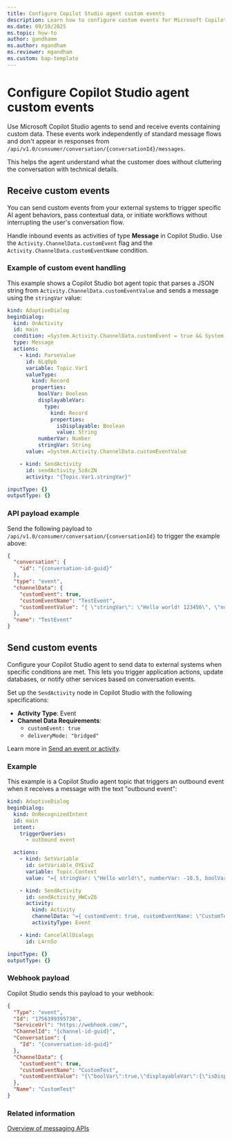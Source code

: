```yaml
---
title: Configure Copilot Studio agent custom events
description: Learn how to configure custom events for Microsoft Copilot Studio agents to send and receive contextual data without interrupting user conversations.
ms.date: 09/10/2025
ms.topic: how-to
author: gandhamm
ms.author: mgandham
ms.reviewer: mgandham
ms.custom: bap-template
---
```


# Configure Copilot Studio agent custom events

Use Microsoft Copilot Studio agents to send and receive events containing custom data. These events work independently of standard message flows and don't appear in responses from `/api/v1.0/consumer/conversation/{conversationId}/messages`.

This helps the agent understand what the customer does without cluttering the conversation with technical details.

## Receive custom events

You can send custom events from your external systems to trigger specific AI agent behaviors, pass contextual data, or initiate workflows without interrupting the user's conversation flow.

Handle inbound events as activities of type **Message** in Copilot Studio. Use the `Activity.ChannelData.customEvent` flag and the `Activity.ChannelData.customEventName` condition. 

### Example of custom event handling

This example shows a Copilot Studio bot agent topic that parses a JSON string from `Activity.ChannelData.customEventValue` and sends a message using the `stringVar` value:

```yaml
kind: AdaptiveDialog
beginDialog:
  kind: OnActivity
  id: main
  condition: =System.Activity.ChannelData.customEvent = true && System.Activity.ChannelData.customEventName = "TestEvent"
  type: Message
  actions:
    - kind: ParseValue
      id: 6Lq0pb
      variable: Topic.Var1
      valueType:
        kind: Record
        properties:
          boolVar: Boolean
          displayableVar:
            type:
              kind: Record
              properties:
                isDisplayable: Boolean
                value: String
          numberVar: Number
          stringVar: String
      value: =System.Activity.ChannelData.customEventValue

    - kind: SendActivity
      id: sendActivity_5z8cZN
      activity: "{Topic.Var1.stringVar}"

inputType: {}
outputType: {}
```

### API payload example 

Send the following payload to `/api/v1.0/consumer/conversation/{conversationId}` to trigger the example above:

```json
{
  "conversation": {
    "id": "{conversation-id-guid}"
  },
  "type": "event",
  "channelData": {
    "customEvent": true,
    "customEventName": "TestEvent",
    "customEventValue": "{ \"stringVar\": \"Hello world! 123456\", \"numberVar\": -10.5, \"boolVar\": true, \"displayableVar\": { \"isDisplayable\": true, \"value\": \"Hello again!\" } }"
  },
  "name": "TestEvent"
}
```

## Send custom events

Configure your Copilot Studio agent to send data to external systems when specific conditions are met. This lets you trigger application actions, update databases, or notify other services based on conversation events.

Set up the `SendActivity` node in Copilot Studio with the following specifications:

- **Activity Type**: Event
- **Channel Data Requirements**:
  - `customEvent: true`
  - `deliveryMode: "bridged"`

Learn more in [Send an event or activity](/microsoft-copilot-studio/authoring-send-event-activities).

### Example

This example is a Copilot Studio agent topic that triggers an outbound event when it receives a message with the text "outbound event":

```yaml
kind: AdaptiveDialog
beginDialog:
  kind: OnRecognizedIntent
  id: main
  intent:
    triggerQueries:
      - outbound event

  actions:
    - kind: SetVariable
      id: setVariable_OYEivZ
      variable: Topic.Context
      value: "={ stringVar: \"Hello world!\", numberVar: -10.5, boolVar: true, displayableVar: { isDisplayable: true, value: \"Hello again!\" } }"

    - kind: SendActivity
      id: sendActivity_HWCvZ6
      activity:
        kind: Activity
        channelData: "={ customEvent: true, customEventName: \"CustomTest\", customEventValue: JSON(Topic.Context), deliveryMode: \"bridged\" }"
        activityType: Event

    - kind: CancelAllDialogs
      id: L4rn5o

inputType: {}
outputType: {}
```

### Webhook payload

Copilot Studio sends this payload to your webhook:

```json
{
  "Type": "event",
  "Id": "1756399395730",
  "ServiceUrl": "https://webhook.com/",
  "ChannelId": "{channel-id-guid}",
  "Conversation": {
    "Id": "{conversation-id-guid}"
  },
  "ChannelData": {
    "customEvent": true,
    "customEventName": "CustomTest",
    "customEventValue": "{\"boolVar\":true,\"displayableVar\":{\"isDisplayable\":true,\"value\":\"Hello again!\"},\"numberVar\":-10.5,\"stringVar\":\"Hello world!\"}"
  },
  "Name": "CustomTest"
}
```

### Related information 

[Overview of messaging APIs](../intro-messaging-apis.md)